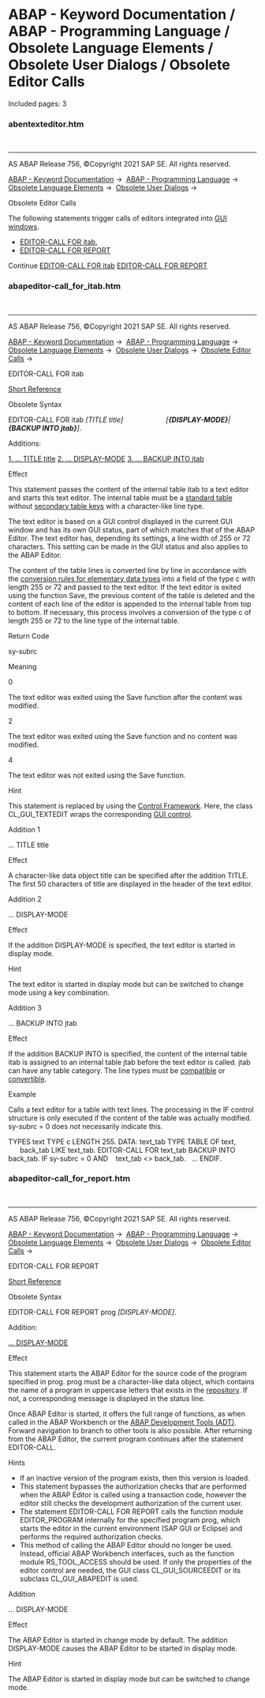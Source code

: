 # ABAP - Keyword Documentation / ABAP - Programming Language / Obsolete Language Elements / Obsolete User Dialogs / Obsolete Editor Calls

Included pages: 3


### abentexteditor.htm

  

* * *

AS ABAP Release 756, ©Copyright 2021 SAP SE. All rights reserved.

[ABAP - Keyword Documentation](javascript:call_link\('abenabap.htm'\)) →  [ABAP - Programming Language](javascript:call_link\('abenabap_reference.htm'\)) →  [Obsolete Language Elements](javascript:call_link\('abenabap_obsolete.htm'\)) →  [Obsolete User Dialogs](javascript:call_link\('abengui_obsolete.htm'\)) → 

Obsolete Editor Calls

The following statements trigger calls of editors integrated into [GUI windows](javascript:call_link\('abengui_window_glosry.htm'\) "Glossary Entry").

-   [EDITOR-CALL FOR itab.](javascript:call_link\('abapeditor-call_for_itab.htm'\))
-   [EDITOR-CALL FOR REPORT](javascript:call_link\('abapeditor-call_for_report.htm'\))

Continue
[EDITOR-CALL FOR itab](javascript:call_link\('abapeditor-call_for_itab.htm'\))
[EDITOR-CALL FOR REPORT](javascript:call_link\('abapeditor-call_for_report.htm'\))


### abapeditor-call_for_itab.htm

  

* * *

AS ABAP Release 756, ©Copyright 2021 SAP SE. All rights reserved.

[ABAP - Keyword Documentation](javascript:call_link\('abenabap.htm'\)) →  [ABAP - Programming Language](javascript:call_link\('abenabap_reference.htm'\)) →  [Obsolete Language Elements](javascript:call_link\('abenabap_obsolete.htm'\)) →  [Obsolete User Dialogs](javascript:call_link\('abengui_obsolete.htm'\)) →  [Obsolete Editor Calls](javascript:call_link\('abentexteditor.htm'\)) → 

EDITOR-CALL FOR itab

[Short Reference](javascript:call_link\('abapeditor-call_shortref.htm'\))

Obsolete Syntax

EDITOR-CALL FOR itab *\[*TITLE title*\]*
                     *\[**{*DISPLAY-MODE*}**|**{*BACKUP INTO jtab*}**\]*.

Additions:

[1\. ... TITLE title](#!ABAP_ADDITION_1@1@)
[2\. ... DISPLAY-MODE](#!ABAP_ADDITION_2@2@)
[3\. ... BACKUP INTO jtab](#!ABAP_ADDITION_3@3@)

Effect

This statement passes the content of the internal table itab to a text editor and starts this text editor. The internal table must be a [standard table](javascript:call_link\('abenstandard_table_glosry.htm'\) "Glossary Entry") without [secondary table keys](javascript:call_link\('abensecondary_table_key_glosry.htm'\) "Glossary Entry") with a character-like line type.

The text editor is based on a GUI control displayed in the current GUI window and has its own GUI status, part of which matches that of the ABAP Editor. The text editor has, depending its settings, a line width of 255 or 72 characters. This setting can be made in the GUI status and also applies to the ABAP Editor.

The content of the table lines is converted line by line in accordance with the [conversion rules for elementary data types](javascript:call_link\('abenconversion_elementary.htm'\)) into a field of the type c with length 255 or 72 and passed to the text editor. If the text editor is exited using the function Save, the previous content of the table is deleted and the content of each line of the editor is appended to the internal table from top to bottom. If necessary, this process involves a conversion of the type c of length 255 or 72 to the line type of the internal table.

Return Code

sy-subrc

Meaning

0

The text editor was exited using the Save function after the content was modified.

2

The text editor was exited using the Save function and no content was modified.

4

The text editor was not exited using the Save function.

Hint

This statement is replaced by using the [Control Framework](javascript:call_link\('abencontrol_framework_glosry.htm'\) "Glossary Entry"). Here, the class CL\_GUI\_TEXTEDIT wraps the corresponding [GUI control](javascript:call_link\('abengui_control_glosry.htm'\) "Glossary Entry").

Addition 1   

... TITLE title

Effect

A character-like data object title can be specified after the addition TITLE. The first 50 characters of title are displayed in the header of the text editor.

Addition 2   

... DISPLAY-MODE

Effect

If the addition DISPLAY-MODE is specified, the text editor is started in display mode.

Hint

The text editor is started in display mode but can be switched to change mode using a key combination.

Addition 3   

... BACKUP INTO jtab

Effect

If the addition BACKUP INTO is specified, the content of the internal table itab is assigned to an internal table jtab before the text editor is called. jtab can have any table category. The line types must be [compatible](javascript:call_link\('abencompatible_glosry.htm'\) "Glossary Entry") or [convertible](javascript:call_link\('abenconvertible_glosry.htm'\) "Glossary Entry").

Example

Calls a text editor for a table with text lines. The processing in the IF control structure is only executed if the content of the table was actually modified. sy-subrc = 0 does not necessarily indicate this.

TYPES text TYPE c LENGTH 255.
DATA: text\_tab TYPE TABLE OF text,
      back\_tab LIKE text\_tab.
EDITOR-CALL FOR text\_tab BACKUP INTO back\_tab.
IF sy-subrc = 0 AND
   text\_tab <> back\_tab.
  ...
ENDIF.


### abapeditor-call_for_report.htm

  

* * *

AS ABAP Release 756, ©Copyright 2021 SAP SE. All rights reserved.

[ABAP - Keyword Documentation](javascript:call_link\('abenabap.htm'\)) →  [ABAP - Programming Language](javascript:call_link\('abenabap_reference.htm'\)) →  [Obsolete Language Elements](javascript:call_link\('abenabap_obsolete.htm'\)) →  [Obsolete User Dialogs](javascript:call_link\('abengui_obsolete.htm'\)) →  [Obsolete Editor Calls](javascript:call_link\('abentexteditor.htm'\)) → 

EDITOR-CALL FOR REPORT

[Short Reference](javascript:call_link\('abapeditor-call_shortref.htm'\))

Obsolete Syntax

EDITOR-CALL FOR REPORT prog *\[*DISPLAY-MODE*\]*.

Addition:

[... DISPLAY-MODE](#!ABAP_ONE_ADD@1@)

Effect

This statement starts the ABAP Editor for the source code of the program specified in prog. prog must be a character-like data object, which contains the name of a program in uppercase letters that exists in the [repository](javascript:call_link\('abenrepository_glosry.htm'\) "Glossary Entry"). If not, a corresponding message is displayed in the status line.

Once ABAP Editor is started, it offers the full range of functions, as when called in the ABAP Workbench or the [ABAP Development Tools (ADT)](javascript:call_link\('abenadt_glosry.htm'\) "Glossary Entry"). Forward navigation to branch to other tools is also possible. After returning from the ABAP Editor, the current program continues after the statement EDITOR-CALL.

Hints

-   If an inactive version of the program exists, then this version is loaded.
-   This statement bypasses the authorization checks that are performed when the ABAP Editor is called using a transaction code, however the editor still checks the development authorization of the current user.
-   The statement EDITOR-CALL FOR REPORT calls the function module EDITOR\_PROGRAM internally for the specified program prog, which starts the editor in the current environment (SAP GUI or Eclipse) and performs the required authorization checks.
-   This method of calling the ABAP Editor should no longer be used. Instead, official ABAP Workbench interfaces, such as the function module RS\_TOOL\_ACCESS should be used. If only the properties of the editor control are needed, the GUI class CL\_GUI\_SOURCEEDIT or its subclass CL\_GUI\_ABAPEDIT is used.

Addition   

... DISPLAY-MODE

Effect

The ABAP Editor is started in change mode by default. The addition DISPLAY-MODE causes the ABAP Editor to be started in display mode.

Hint

The ABAP Editor is started in display mode but can be switched to change mode.
